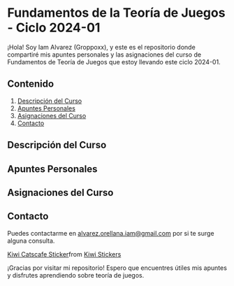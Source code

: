 <h1>Fundamentos de la Teoría de Juegos - Ciclo 2024-01</h1>

<p>¡Hola! Soy Iam Alvarez (Groppoxx), y este es el repositorio donde compartiré mis apuntes personales y las asignaciones del curso de Fundamentos de Teoría de Juegos que estoy llevando este ciclo 2024-01.</p>

<h2>Contenido</h2>

<ol>
    <li><a href="#descripción-del-curso">Descripción del Curso</a></li>
    <li><a href="#apuntes-personales">Apuntes Personales</a></li>
    <li><a href="#asignaciones-del-curso">Asignaciones del Curso</a></li>
    <li><a href="#contacto">Contacto</a></li>
</ol>

<h2>Descripción del Curso</h2>

<h2>Apuntes Personales</h2>

<h2>Asignaciones del Curso</h2>

<h2>Contacto</h2>

<p>Puedes contactarme en <a href="mailto:alvarez.orellana.iam@gmail.com">alvarez.orellana.iam@gmail.com</a> por si te surge alguna consulta.</p>

<div class="tenor-gif-embed" data-postid="15488238" data-share-method="host" data-aspect-ratio="1" data-width="100%"><a href="https://tenor.com/view/kiwi-catscafe-gaming-video-games-button-smash-gif-15488238">Kiwi Catscafe Sticker</a>from <a href="https://tenor.com/search/kiwi-stickers">Kiwi Stickers</a></div> <script type="text/javascript" async src="https://tenor.com/embed.js"></script>

<p>¡Gracias por visitar mi repositorio! Espero que encuentres útiles mis apuntes y disfrutes aprendiendo sobre teoría de juegos.</p>
